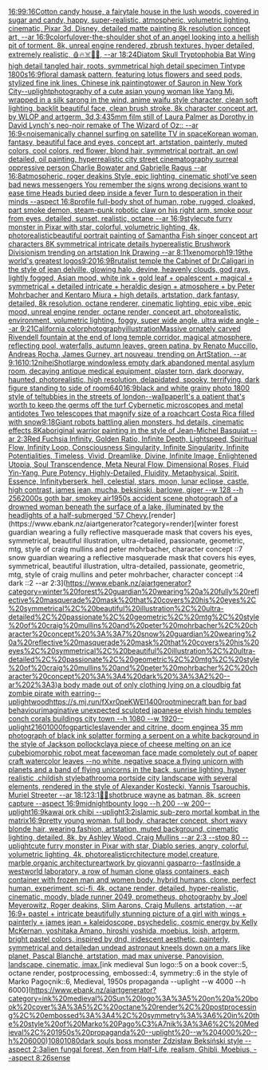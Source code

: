 [16:9](https://www.ebank.nz/aiartgenerator?category=16%3A9)[9:16](https://www.ebank.nz/aiartgenerator?category=9%3A16)[Cotton candy house, a fairytale house in the lush woods, covered in sugar and candy, happy, super-realistic, atmospheric, volumetric lighting, cinematic, Pixar 3d, Disney, detailed matte painting 8k resolution concept art, --ar 16:9](https://www.ebank.nz/aiartgenerator?category=Cotton%20candy%20house%2C%20a%20fairytale%20house%20in%20the%20lush%20woods%2C%20covered%20in%20sugar%20and%20candy%2C%20happy%2C%20super-realistic%2C%20atmospheric%2C%20volumetric%20lighting%2C%20cinematic%2C%20Pixar%203d%2C%20Disney%2C%20detailed%20matte%20painting%208k%20resolution%20concept%20art%2C%20--ar%2016%3A9)[colorful](https://www.ebank.nz/aiartgenerator?category=colorful)[over-the-shoulder shot of an angel looking into a hellish pit of torment, 8k, unreal engine rendered,  zbrush textures, hyper detailed,  extremely realistic,  🩸🔥☠️👿😱, --ar 18:24](https://www.ebank.nz/aiartgenerator?category=over-the-shoulder%20shot%20of%20an%20angel%20looking%20into%20a%20hellish%20pit%20of%20torment%2C%208k%2C%20unreal%20engine%20rendered%2C%20%20zbrush%20textures%2C%20hyper%20detailed%2C%20%20extremely%20realistic%2C%20%20%F0%9F%A9%B8%F0%9F%94%A5%E2%98%A0%EF%B8%8F%F0%9F%91%BF%F0%9F%98%B1%2C%20--ar%2018%3A24)[Diatom Skull Tryptophobia Bat Wing high detail tangled hair, roots, symmetrical high detail specimen Tintype 1800s](https://www.ebank.nz/aiartgenerator?category=Diatom%20Skull%20Tryptophobia%20Bat%20Wing%20high%20detail%20tangled%20hair%2C%20roots%2C%20symmetrical%20high%20detail%20specimen%20Tintype%201800s)[16:9](https://www.ebank.nz/aiartgenerator?category=16%3A9)[floral damask pattern, featuring lotus flowers and seed pods, stylized fine ink lines, Chinese ink painting](https://www.ebank.nz/aiartgenerator?category=floral%20damask%20pattern%2C%20featuring%20lotus%20flowers%20and%20seed%20pods%2C%20stylized%20fine%20ink%20lines%2C%20Chinese%20ink%20painting)[tower of Sauron in New York City](https://www.ebank.nz/aiartgenerator?category=tower%20of%20Sauron%20in%20New%20York%20City)[--uplight](https://www.ebank.nz/aiartgenerator?category=--uplight)[photography of a cute asian young woman like Yang Mi, wrapped in a silk sarong in the wind, anime waifu style character, clean soft lighting, backlit beautiful face, clean brush stroke, 8k character concept art, by WLOP and artgerm, 3d,](https://www.ebank.nz/aiartgenerator?category=photography%20of%20a%20cute%20asian%20young%20woman%20like%20Yang%20Mi%2C%20wrapped%20in%20a%20silk%20sarong%20in%20the%20wind%2C%20anime%20waifu%20style%20character%2C%20clean%20soft%20lighting%2C%20backlit%20beautiful%20face%2C%20clean%20brush%20stroke%2C%208k%20character%20concept%20art%2C%20by%20WLOP%20and%20artgerm%2C%203d%2C)[3:4](https://www.ebank.nz/aiartgenerator?category=3%3A4)[35mm film still of Laura Palmer as Dorothy in David Lynch's neo-noir remake of The Wizard of Oz:: --ar 16:9](https://www.ebank.nz/aiartgenerator?category=35mm%20film%20still%20of%20Laura%20Palmer%20as%20Dorothy%20in%20David%20Lynch%27s%20neo-noir%20remake%20of%20The%20Wizard%20of%20Oz%3A%3A%20--ar%2016%3A9)[<noise](https://www.ebank.nz/aiartgenerator?category=%3Cnoise)[](https://www.ebank.nz/aiartgenerator?category=)[manically channel surfing on satellite TV in space](https://www.ebank.nz/aiartgenerator?category=manically%20channel%20surfing%20on%20satellite%20TV%20in%20space)[Korean woman, fantasy, beautiful face and eyes, concept art, artstation, painterly, muted colors, cool colors, red flower, blond hair, symmetrical portrait, an owl detailed, oil painting, hyperrealistic city street cinematography surreal oppressive person Charlie Bowater and Gabrielle Ragus --ar 16:8](https://www.ebank.nz/aiartgenerator?category=Korean%20woman%2C%20fantasy%2C%20beautiful%20face%20and%20eyes%2C%20concept%20art%2C%20artstation%2C%20painterly%2C%20muted%20colors%2C%20cool%20colors%2C%20red%20flower%2C%20blond%20hair%2C%20symmetrical%20portrait%2C%20an%20owl%20detailed%2C%20oil%20painting%2C%20hyperrealistic%20city%20street%20cinematography%20surreal%20oppressive%20person%20Charlie%20Bowater%20and%20Gabrielle%20Ragus%20--ar%2016%3A8)[atmospheric, roger deakins Style, epic lighting, cinematic shotI've seen bad news messengers  You remember the signs wrong decisions  want to ease time Heads buried deep inside a fever Turn to desperation in their minds --aspect 16:8](https://www.ebank.nz/aiartgenerator?category=atmospheric%2C%20roger%20deakins%20Style%2C%20epic%20lighting%2C%20cinematic%20shotI%27ve%20seen%20bad%20news%20messengers%20%20You%20remember%20the%20signs%20wrong%20decisions%20%20want%20to%20ease%20time%20Heads%20buried%20deep%20inside%20a%20fever%20Turn%20to%20desperation%20in%20their%20minds%20--aspect%2016%3A8)[profile full-body shot of human, robe, rugged, cloaked, part smoke demon, steam-punk robotic claw on his right arm, smoke pour from eyes, detailed, sunset, realistic, octane --ar 16:9](https://www.ebank.nz/aiartgenerator?category=profile%20full-body%20shot%20of%20human%2C%20robe%2C%20rugged%2C%20cloaked%2C%20part%20smoke%20demon%2C%20steam-punk%20robotic%20claw%20on%20his%20right%20arm%2C%20smoke%20pour%20from%20eyes%2C%20detailed%2C%20sunset%2C%20realistic%2C%20octane%20--ar%2016%3A9)[style](https://www.ebank.nz/aiartgenerator?category=style)[cute furry monster in Pixar with star, colorful, volumetric lighting, 4k, photorealistic](https://www.ebank.nz/aiartgenerator?category=cute%20furry%20monster%20in%20Pixar%20with%20star%2C%20colorful%2C%20volumetric%20lighting%2C%204k%2C%20photorealistic)[beautiful portrait painting of Samantha Fish singer concept art characters 8K symmetrical intricate details hyperealistic Brushwork Divisionism trending on artstation Ink Drawing --ar 8:11](https://www.ebank.nz/aiartgenerator?category=beautiful%20portrait%20painting%20of%20Samantha%20Fish%20singer%20concept%20art%20characters%208K%20symmetrical%20intricate%20details%20hyperealistic%20Brushwork%20Divisionism%20trending%20on%20artstation%20Ink%20Drawing%20--ar%208%3A11)[xenomorph](https://www.ebank.nz/aiartgenerator?category=xenomorph)[1](https://www.ebank.nz/aiartgenerator?category=1)[9:19](https://www.ebank.nz/aiartgenerator?category=9%3A19)[the world's greatest logos](https://www.ebank.nz/aiartgenerator?category=the%20world%27s%20greatest%20logos)[9:20](https://www.ebank.nz/aiartgenerator?category=9%3A20)[16:9](https://www.ebank.nz/aiartgenerator?category=16%3A9)[Brutalist temple the Cabinet of Dr.Caligari in the style of jean delville, glowing halo, devine, heavenly clouds, god rays, lightly fogged, Asian mood, white ink + gold leaf + opalescent + magical + symmetrical + detailed intricate + heraldic design + atmosphere + by Peter Mohrbacher and Kentaro Miura + high details, artstation, dark fantasy, detailed, 8k resolution, octane renderer, cinematic lighting, epic vibe, epic mood, unreal engine render, octane render, concept art, photorealistic, environment, volumetric lighting, foggy, super wide angle, ultra wide angle --ar 9:21](https://www.ebank.nz/aiartgenerator?category=Brutalist%20temple%20the%20Cabinet%20of%20Dr.Caligari%20in%20the%20style%20of%20jean%20delville%2C%20glowing%20halo%2C%20devine%2C%20heavenly%20clouds%2C%20god%20rays%2C%20lightly%20fogged%2C%20Asian%20mood%2C%20white%20ink%20%2B%20gold%20leaf%20%2B%20opalescent%20%2B%20magical%20%2B%20symmetrical%20%2B%20detailed%20intricate%20%2B%20heraldic%20design%20%2B%20atmosphere%20%2B%20by%20Peter%20Mohrbacher%20and%20Kentaro%20Miura%20%2B%20high%20details%2C%20artstation%2C%20dark%20fantasy%2C%20detailed%2C%208k%20resolution%2C%20octane%20renderer%2C%20cinematic%20lighting%2C%20epic%20vibe%2C%20epic%20mood%2C%20unreal%20engine%20render%2C%20octane%20render%2C%20concept%20art%2C%20photorealistic%2C%20environment%2C%20volumetric%20lighting%2C%20foggy%2C%20super%20wide%20angle%2C%20ultra%20wide%20angle%20--ar%209%3A21)[California color](https://www.ebank.nz/aiartgenerator?category=California%20color)[photography](https://www.ebank.nz/aiartgenerator?category=photography)[illustration](https://www.ebank.nz/aiartgenerator?category=illustration)[Massive ornately carved Rivendell fountain at the end of long temple corridor, magical atmosphere, reflecting pool, waterfalls, autumn leaves, green patina, by Renato Muccillo, Andreas Rocha, James  Gurney,  art nouveau, trending on ArtStation. --ar 9:16](https://www.ebank.nz/aiartgenerator?category=Massive%20ornately%20carved%20Rivendell%20fountain%20at%20the%20end%20of%20long%20temple%20corridor%2C%20magical%20atmosphere%2C%20reflecting%20pool%2C%20waterfalls%2C%20autumn%20leaves%2C%20green%20patina%2C%20by%20Renato%20Muccillo%2C%20Andreas%20Rocha%2C%20James%20%20Gurney%2C%20%20art%20nouveau%2C%20trending%20on%20ArtStation.%20--ar%209%3A16)[10:12](https://www.ebank.nz/aiartgenerator?category=10%3A12)[nihei](https://www.ebank.nz/aiartgenerator?category=nihei)[Shot](https://www.ebank.nz/aiartgenerator?category=Shot)[large windowless empty dark abandoned mental asylum room, decaying antique medical equipment, plaster torn, dark doorway, haunted, photorealistic, high resolution, delapidated, spooky, terrifying, dark figure standing to side of room](https://www.ebank.nz/aiartgenerator?category=large%20windowless%20empty%20dark%20abandoned%20mental%20asylum%20room%2C%20decaying%20antique%20medical%20equipment%2C%20plaster%20torn%2C%20dark%20doorway%2C%20haunted%2C%20photorealistic%2C%20high%20resolution%2C%20delapidated%2C%20spooky%2C%20terrifying%2C%20dark%20figure%20standing%20to%20side%20of%20room)[640](https://www.ebank.nz/aiartgenerator?category=640)[16:9](https://www.ebank.nz/aiartgenerator?category=16%3A9)[black and white grainy photo 1800 style of teltubbies in the streets of london](https://www.ebank.nz/aiartgenerator?category=black%20and%20white%20grainy%20photo%201800%20style%20of%20teltubbies%20in%20the%20streets%20of%20london)[--wallpaper](https://www.ebank.nz/aiartgenerator?category=--wallpaper)[It's a patient that's worth to keep the germs off the turf Cybernetic microscopes and metal antidotes Two telescopes that magnify size of a roach](https://www.ebank.nz/aiartgenerator?category=It%27s%20a%20patient%20that%27s%20worth%20to%20keep%20the%20germs%20off%20the%20turf%20Cybernetic%20microscopes%20and%20metal%20antidotes%20Two%20telescopes%20that%20magnify%20size%20of%20a%20roach)[cart Costa Rica filled with snow](https://www.ebank.nz/aiartgenerator?category=cart%20Costa%20Rica%20filled%20with%20snow)[9:18](https://www.ebank.nz/aiartgenerator?category=9%3A18)[Giant robots battling alien monsters, hd details, cinematic effects,8K](https://www.ebank.nz/aiartgenerator?category=Giant%20robots%20battling%20alien%20monsters%2C%20hd%20details%2C%20cinematic%20effects%2C8K)[aboriginal warrior painting in the style of Jean-Michel Basquiat --ar 2:3](https://www.ebank.nz/aiartgenerator?category=aboriginal%20warrior%20painting%20in%20the%20style%20of%20Jean-Michel%20Basquiat%20--ar%202%3A3)[Red Fuchsia Infinity, Golden Ratio, Infinite Depth, Lightspeed, Spiritual Flow, Infinity Loop, Consciousness Singularity, Infinite Singularity, Infinite Potentialities, Timeless, Vivid, Dreamlike, Divine, Infinite Image, Enlightened Utopia, Soul Transcendence, Meta Neural Flow, Dimensional Roses, Fluid Yin-Yang, Pure Potency, Highly-Detailed, Fluidity, Metaphysical, Spirit, Essence, Infinity](https://www.ebank.nz/aiartgenerator?category=Red%20Fuchsia%20Infinity%2C%20Golden%20Ratio%2C%20Infinite%20Depth%2C%20Lightspeed%2C%20Spiritual%20Flow%2C%20Infinity%20Loop%2C%20Consciousness%20Singularity%2C%20Infinite%20Singularity%2C%20Infinite%20Potentialities%2C%20Timeless%2C%20Vivid%2C%20Dreamlike%2C%20Divine%2C%20Infinite%20Image%2C%20Enlightened%20Utopia%2C%20Soul%20Transcendence%2C%20Meta%20Neural%20Flow%2C%20Dimensional%20Roses%2C%20Fluid%20Yin-Yang%2C%20Pure%20Potency%2C%20Highly-Detailed%2C%20Fluidity%2C%20Metaphysical%2C%20Spirit%2C%20Essence%2C%20Infinity)[berserk, hell, celestial, stars, moon, lunar eclipse, castle, high contrast, james jean, mucha, beksinski, barlowe, giger --w 128 --h 256](https://www.ebank.nz/aiartgenerator?category=berserk%2C%20hell%2C%20celestial%2C%20stars%2C%20moon%2C%20lunar%20eclipse%2C%20castle%2C%20high%20contrast%2C%20james%20jean%2C%20mucha%2C%20beksinski%2C%20barlowe%2C%20giger%20--w%20128%20--h%20256)[2000s goth bar, smokey air](https://www.ebank.nz/aiartgenerator?category=2000s%20goth%20bar%2C%20smokey%20air)[1950s accident scene photograph of a drowned woman beneath the surface of a lake, illuminated by the headlights of a half-submerged '57 Chevy.](https://www.ebank.nz/aiartgenerator?category=1950s%20accident%20scene%20photograph%20of%20a%20drowned%20woman%20beneath%20the%20surface%20of%20a%20lake%2C%20illuminated%20by%20the%20headlights%20of%20a%20half-submerged%20%2757%20Chevy.)[render](https://www.ebank.nz/aiartgenerator?category=render)[winter forest guardian wearing a fully reflective masquerade mask that covers his eyes, symmetrical, beautiful illustration, ultra-detailed, passionate, geometric, mtg, style of craig mullins and peter mohrbacher, character concept ::7 snow guardian wearing a reflective masquerade mask that covers his eyes, symmetrical, beautiful illustration, ultra-detailed, passionate, geometric, mtg, style of craig mullins and peter mohrbacher, character concept ::4 dark ::2 --ar 2:3](https://www.ebank.nz/aiartgenerator?category=winter%20forest%20guardian%20wearing%20a%20fully%20reflective%20masquerade%20mask%20that%20covers%20his%20eyes%2C%20symmetrical%2C%20beautiful%20illustration%2C%20ultra-detailed%2C%20passionate%2C%20geometric%2C%20mtg%2C%20style%20of%20craig%20mullins%20and%20peter%20mohrbacher%2C%20character%20concept%20%3A%3A7%20snow%20guardian%20wearing%20a%20reflective%20masquerade%20mask%20that%20covers%20his%20eyes%2C%20symmetrical%2C%20beautiful%20illustration%2C%20ultra-detailed%2C%20passionate%2C%20geometric%2C%20mtg%2C%20style%20of%20craig%20mullins%20and%20peter%20mohrbacher%2C%20character%20concept%20%3A%3A4%20dark%20%3A%3A2%20--ar%202%3A3)[a body made out of only clothing lying on a cloud](https://www.ebank.nz/aiartgenerator?category=a%20body%20made%20out%20of%20only%20clothing%20lying%20on%20a%20cloud)[big fat zombie pirate with earring](https://www.ebank.nz/aiartgenerator?category=big%20fat%20zombie%20pirate%20with%20earring)[--uplight](https://www.ebank.nz/aiartgenerator?category=--uplight)[wood](https://www.ebank.nz/aiartgenerator?category=wood)[<https://s.mj.run/fXxr0peKWEI>](https://www.ebank.nz/aiartgenerator?category=%3Chttps%3A//s.mj.run/fXxr0peKWEI%3E)[1400](https://www.ebank.nz/aiartgenerator?category=1400)[root](https://www.ebank.nz/aiartgenerator?category=root)[minecraft ban for bad behaviour](https://www.ebank.nz/aiartgenerator?category=minecraft%20ban%20for%20bad%20behaviour)[imaginative unexpected sculpted japanese elvish hindu temples conch corals buildings city town --h 1080 --w 1920](https://www.ebank.nz/aiartgenerator?category=imaginative%20unexpected%20sculpted%20japanese%20elvish%20hindu%20temples%20conch%20corals%20buildings%20city%20town%20--h%201080%20--w%201920)[--uplight](https://www.ebank.nz/aiartgenerator?category=--uplight)[2160](https://www.ebank.nz/aiartgenerator?category=2160)[1000](https://www.ebank.nz/aiartgenerator?category=1000)[fog](https://www.ebank.nz/aiartgenerator?category=fog)[particles](https://www.ebank.nz/aiartgenerator?category=particles)[lavender and citrine, doom engine](https://www.ebank.nz/aiartgenerator?category=lavender%20and%20citrine%2C%20doom%20engine)[a 35 mm photograph of black ink splatter forming a serpent on a white background in the style of Jackson pollock](https://www.ebank.nz/aiartgenerator?category=a%2035%20mm%20photograph%20of%20black%20ink%20splatter%20forming%20a%20serpent%20on%20a%20white%20background%20in%20the%20style%20of%20Jackson%20pollock)[clay](https://www.ebank.nz/aiartgenerator?category=clay)[a piece of cheese melting on an ice cube](https://www.ebank.nz/aiartgenerator?category=a%20piece%20of%20cheese%20melting%20on%20an%20ice%20cube)[biomorphic robot meat face](https://www.ebank.nz/aiartgenerator?category=biomorphic%20robot%20meat%20face)[woman face made completely out of paper craft watercolor leaves --no white, negative space,](https://www.ebank.nz/aiartgenerator?category=woman%20face%20made%20completely%20out%20of%20paper%20craft%20watercolor%20leaves%20--no%20white%2C%20negative%20space%2C)[a flying unicorn with planets and a band of flying unicorns in the back, sunrise lighting, hyper realistic .childish style](https://www.ebank.nz/aiartgenerator?category=a%20flying%20unicorn%20with%20planets%20and%20a%20band%20of%20flying%20unicorns%20in%20the%20back%2C%20sunrise%20lighting%2C%20hyper%20realistic%20.childish%20style)[bathroom](https://www.ebank.nz/aiartgenerator?category=bathroom)[a portside city landscape with several elements, rendered in the style of Alexander Kostecki, Yannis Tsarouchis, Muriel Streeter  --ar 18:12](https://www.ebank.nz/aiartgenerator?category=a%20portside%20city%20landscape%20with%20several%20elements%2C%20rendered%20in%20the%20style%20of%20Alexander%20Kostecki%2C%20Yannis%20Tsarouchis%2C%20Muriel%20Streeter%20%20--ar%2018%3A12)[3:1](https://www.ebank.nz/aiartgenerator?category=3%3A1)[🌌🎇](https://www.ebank.nz/aiartgenerator?category=%F0%9F%8C%8C%F0%9F%8E%87)[shot](https://www.ebank.nz/aiartgenerator?category=shot)[bruce wayne as batman, 8k, screen capture --aspect 16:9](https://www.ebank.nz/aiartgenerator?category=bruce%20wayne%20as%20batman%2C%208k%2C%20screen%20capture%20--aspect%2016%3A9)[midnightbounty logo --h 200 --w 200](https://www.ebank.nz/aiartgenerator?category=midnightbounty%20logo%20--h%20200%20--w%20200)[--uplight](https://www.ebank.nz/aiartgenerator?category=--uplight)[16:9](https://www.ebank.nz/aiartgenerator?category=16%3A9)[kawai ork chibi --uplight](https://www.ebank.nz/aiartgenerator?category=kawai%20ork%20chibi%20--uplight)[3:2](https://www.ebank.nz/aiartgenerator?category=3%3A2)[islamic sub-zero mortal kombat in the matrix](https://www.ebank.nz/aiartgenerator?category=islamic%20sub-zero%20mortal%20kombat%20in%20the%20matrix)[16:9](https://www.ebank.nz/aiartgenerator?category=16%3A9)[pretty young woman, full body, character concept, short wavy blonde hair, wearing fashion, artstation, muted background, cinematic lighting, detailed, 8k, by Ashley Wood, Craig Mullins --ar 2:3 --stop 80 --uplight](https://www.ebank.nz/aiartgenerator?category=pretty%20young%20woman%2C%20full%20body%2C%20character%20concept%2C%20short%20wavy%20blonde%20hair%2C%20wearing%20fashion%2C%20artstation%2C%20muted%20background%2C%20cinematic%20lighting%2C%20detailed%2C%208k%2C%20by%20Ashley%20Wood%2C%20Craig%20Mullins%20--ar%202%3A3%20--stop%2080%20--uplight)[cute furry monster in Pixar with star, Diablo series, angry, colorful, volumetric lighting, 4k, photorealistic](https://www.ebank.nz/aiartgenerator?category=cute%20furry%20monster%20in%20Pixar%20with%20star%2C%20Diablo%20series%2C%20angry%2C%20colorful%2C%20volumetric%20lighting%2C%204k%2C%20photorealistic)[rchitecture model,creature, marble,organic architecture](https://www.ebank.nz/aiartgenerator?category=rchitecture%20model%2Ccreature%2C%20marble%2Corganic%20architecture)[artwork by giovanni gasparro](https://www.ebank.nz/aiartgenerator?category=artwork%20by%20giovanni%20gasparro)[--fast](https://www.ebank.nz/aiartgenerator?category=--fast)[Inside a westworld laboratory, a row of human clone glass containers, each container with frozen man and women body, hybrid humans, clone, perfect human, experiment, sci-fi, 4k, octane render, detailed, hyper-realistic, cinematic, moody, blade runner 2049, prometheus, photography by Joel Meyerowitz, Roger deakins, Slim Aarons, Craig Mullens, artstation, --ar 16:9](https://www.ebank.nz/aiartgenerator?category=Inside%20a%20westworld%20laboratory%2C%20a%20row%20of%20human%20clone%20glass%20containers%2C%20each%20container%20with%20frozen%20man%20and%20women%20body%2C%20hybrid%20humans%2C%20clone%2C%20perfect%20human%2C%20experiment%2C%20sci-fi%2C%204k%2C%20octane%20render%2C%20detailed%2C%20hyper-realistic%2C%20cinematic%2C%20moody%2C%20blade%20runner%202049%2C%20prometheus%2C%20photography%20by%20Joel%20Meyerowitz%2C%20Roger%20deakins%2C%20Slim%20Aarons%2C%20Craig%20Mullens%2C%20artstation%2C%20--ar%2016%3A9)[+ pastel +  intricate beautifully stunning picture of a girl with wings + painterly + james jean + kaleidoscope, psychedelic, cosmic energy by Kelly McKernan, yoshitaka Amano, hiroshi yoshida, moebius, loish, artgerm, bright pastel colors, inspired by dnd, iridescent aesthetic, painterly, symmetrical and detailed](https://www.ebank.nz/aiartgenerator?category=%2B%20pastel%20%2B%20%20intricate%20beautifully%20stunning%20picture%20of%20a%20girl%20with%20wings%20%2B%20painterly%20%2B%20james%20jean%20%2B%20kaleidoscope%2C%20psychedelic%2C%20cosmic%20energy%20by%20Kelly%20McKernan%2C%20yoshitaka%20Amano%2C%20hiroshi%20yoshida%2C%20moebius%2C%20loish%2C%20artgerm%2C%20bright%20pastel%20colors%2C%20inspired%20by%20dnd%2C%20iridescent%20aesthetic%2C%20painterly%2C%20symmetrical%20and%20detailed)[an undead astronaut kneels down on a mars like planet, Pascal Blanché, artstation, mad max universe, Panovision, landscape, cinematic, imax.](https://www.ebank.nz/aiartgenerator?category=an%20undead%20astronaut%20kneels%20down%20on%20a%20mars%20like%20planet%2C%20Pascal%20Blanch%C3%A9%2C%20artstation%2C%20mad%20max%20universe%2C%20Panovision%2C%20landscape%2C%20cinematic%2C%20imax.)[ink medieval Sun logo::5 on a book cover::5, octane render, postprocessing, embossed::4, symmetry::6 in the style of Marko Pagoçnik::6, Medieval, 1950s propaganda --uplight --w 4000 --h 6000](https://www.ebank.nz/aiartgenerator?category=ink%20medieval%20Sun%20logo%3A%3A5%20on%20a%20book%20cover%3A%3A5%2C%20octane%20render%2C%20postprocessing%2C%20embossed%3A%3A4%2C%20symmetry%3A%3A6%20in%20the%20style%20of%20Marko%20Pago%C3%A7nik%3A%3A6%2C%20Medieval%2C%201950s%20propaganda%20--uplight%20--w%204000%20--h%206000)[1080](https://www.ebank.nz/aiartgenerator?category=1080)[1080](https://www.ebank.nz/aiartgenerator?category=1080)[dark souls boss monster Zdzisław Beksiński style --aspect 2:3](https://www.ebank.nz/aiartgenerator?category=dark%20souls%20boss%20monster%20Zdzis%C5%82aw%20Beksi%C5%84ski%20style%20--aspect%202%3A3)[alien fungal forest, Xen from Half-Life, realism, Ghibli, Moebius, --aspect 8:26](https://www.ebank.nz/aiartgenerator?category=alien%20fungal%20forest%2C%20Xen%20from%20Half-Life%2C%20realism%2C%20Ghibli%2C%20Moebius%2C%20--aspect%208%3A26)[sense](https://www.ebank.nz/aiartgenerator?category=sense)